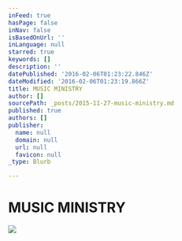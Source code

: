 ```yaml
---
inFeed: true
hasPage: false
inNav: false
isBasedOnUrl: ''
inLanguage: null
starred: true
keywords: []
description: ''
datePublished: '2016-02-06T01:23:22.846Z'
dateModified: '2016-02-06T01:23:19.866Z'
title: MUSIC MINISTRY
author: []
sourcePath: _posts/2015-11-27-music-ministry.md
published: true
authors: []
publisher:
  name: null
  domain: null
  url: null
  favicon: null
_type: Blurb

---
```

# MUSIC MINISTRY
![](https://s3-us-west-2.amazonaws.com/the-grid-img/p/0566831e0d738c457b5972d8a5d64bb845387ea0.jpg)
